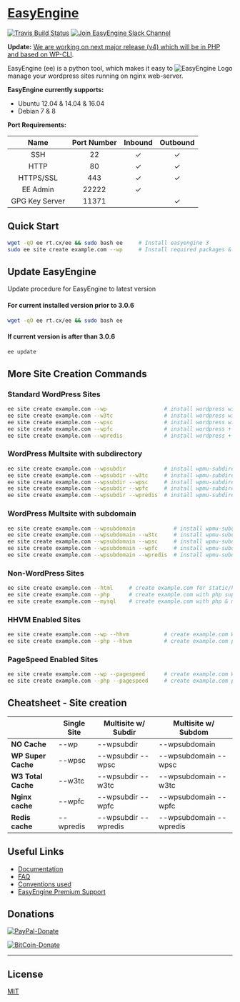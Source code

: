 # [EasyEngine](https://easyengine.io/)

[![Travis Build Status](https://travis-ci.org/EasyEngine/easyengine.svg)](https://travis-ci.org/EasyEngine/easyengine) [![Join EasyEngine Slack Channel](http://slack.easyengine.io/badge.svg)](http://slack.easyengine.io/)

**Update:** [We are working on next major release (v4) which will be in PHP and based on WP-CLI](https://easyengine.io/blog/easyengine-v4-development-begins/).

<img src="https://d3qt5vpr7p9rgn.cloudfront.net/wp-content/uploads/2013/08/easy-engine-logo-2-RS1-240x184.png" alt="EasyEngine Logo" align="right" />

EasyEngine (ee) is a python tool, which makes it easy to manage your wordpress sites running on nginx web-server.

**EasyEngine currently supports:**

- Ubuntu 12.04 & 14.04 & 16.04
- Debian 7 & 8

**Port Requirements:**

| Name  | Port Number | Inbound | Outbound  |
|:-----:|:-----------:|:-------:|:---------:|
|SSH    |22           | ✓       |✓          |
|HTTP    |80           | ✓       |✓          |
|HTTPS/SSL    |443           | ✓       |✓          |
|EE Admin    |22222           | ✓       |          |
|GPG Key Server    |11371           |        |✓          |

## Quick Start

```bash
wget -qO ee rt.cx/ee && sudo bash ee     # Install easyengine 3
sudo ee site create example.com --wp     # Install required packages & setup WordPress on example.com
```

## Update EasyEngine


Update procedure for EasyEngine to latest version

#### For current installed version prior to 3.0.6
```bash
wget -qO ee rt.cx/ee && sudo bash ee

```
#### If current version is after than 3.0.6
```bash
ee update
```

## More Site Creation Commands

### Standard WordPress Sites

```bash
ee site create example.com --wp                  # install wordpress without any page caching
ee site create example.com --w3tc                # install wordpress with w3-total-cache plugin
ee site create example.com --wpsc                # install wordpress with wp-super-cache plugin
ee site create example.com --wpfc                # install wordpress + nginx fastcgi_cache
ee site create example.com --wpredis             # install wordpress + nginx redis_cache
```

### WordPress Multsite with subdirectory

```bash
ee site create example.com --wpsubdir            # install wpmu-subdirectory without any page caching
ee site create example.com --wpsubdir --w3tc     # install wpmu-subdirectory with w3-total-cache plugin
ee site create example.com --wpsubdir --wpsc     # install wpmu-subdirectory with wp-super-cache plugin
ee site create example.com --wpsubdir --wpfc     # install wpmu-subdirectory + nginx fastcgi_cache
ee site create example.com --wpsubdir --wpredis  # install wpmu-subdirectory + nginx redis_cache
```

### WordPress Multsite with subdomain

```bash
ee site create example.com --wpsubdomain            # install wpmu-subdomain without any page caching
ee site create example.com --wpsubdomain --w3tc     # install wpmu-subdomain with w3-total-cache plugin
ee site create example.com --wpsubdomain --wpsc     # install wpmu-subdomain with wp-super-cache plugin
ee site create example.com --wpsubdomain --wpfc     # install wpmu-subdomain + nginx fastcgi_cache
ee site create example.com --wpsubdomain --wpredis  # install wpmu-subdomain + nginx redis_cache
```

### Non-WordPress Sites
```bash
ee site create example.com --html     # create example.com for static/html sites
ee site create example.com --php      # create example.com with php support
ee site create example.com --mysql    # create example.com with php & mysql support
```

### HHVM Enabled Sites
```bash
ee site create example.com --wp --hhvm           # create example.com WordPress site with HHVM support
ee site create example.com --php --hhvm          # create example.com php site with HHVM support
```

### PageSpeed Enabled Sites
```bash
ee site create example.com --wp --pagespeed      # create example.com WordPress site with PageSpeed support
ee site create example.com --php --pagespeed     # create example.com php site with PageSpeed support
```

## Cheatsheet - Site creation


|                    |  Single Site  | 	Multisite w/ Subdir  |	Multisite w/ Subdom     |
|--------------------|---------------|-----------------------|--------------------------|
| **NO Cache**       |  --wp         |	--wpsubdir           |	--wpsubdomain           |
| **WP Super Cache** |	--wpsc       |	--wpsubdir --wpsc    |  --wpsubdomain --wpsc    |
| **W3 Total Cache** |  --w3tc       |	--wpsubdir --w3tc    |  --wpsubdomain --w3tc    |
| **Nginx cache**    |  --wpfc       |  --wpsubdir --wpfc    |  --wpsubdomain --wpfc    |
| **Redis cache**    |  --wpredis    |  --wpsubdir --wpredis |  --wpsubdomain --wpredis |

## Useful Links
- [Documentation](http://docs.rtcamp.com/easyengine/)
- [FAQ](http://docs.rtcamp.com/easyengine/faq.html)
- [Conventions used](http://rtcamp.com/wordpress-nginx/tutorials/conventions/)
- [EasyEngine Premium Support](https://rtcamp.com/products/easyengine-premium-support/)

## Donations

[![PayPal-Donate](https://cloud.githubusercontent.com/assets/4115/5297691/c7b50292-7bd7-11e4-987b-2dc21069e756.png)](https://rtcamp.com/donate/?project=easyengine)

[![BitCoin-Donate](https://bitpay.com/img/donate-button.svg)](https://bitpay.com/417008/donate)

---

## License
[MIT](http://opensource.org/licenses/MIT)
